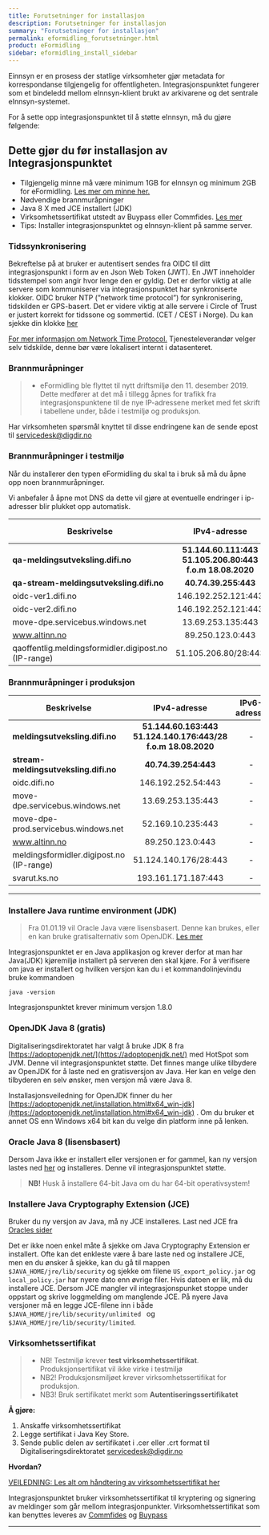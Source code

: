 ```yaml
---
title: Forutsetninger for installasjon
description: Forutsetninger for installasjon
summary: "Forutsetninger for installasjon"
permalink: eformidling_forutsetninger.html
product: eFormidling
sidebar: eformidling_install_sidebar
---
```


Einnsyn er en prosess der statlige virksomheter gjør metadata for korrespondanse tilgjengelig for offentligheten. Integrasjonspunktet fungerer som et bindeledd mellom eInnsyn-klient brukt av arkivarene og det sentrale eInnsyn-systemet.

For å sette opp integrasjonspunktet til å støtte eInnsyn, må du gjøre følgende: 


## Dette gjør du før installasjon av Integrasjonspunktet

+ Tilgjengelig minne må være minimum 1GB for eInnsyn og minimum 2GB for eFormidling. [Les mer om minne her.](https://difi.github.io/felleslosninger/eformidling_selfhelp.html#justere-tilgjengelig-minne)
+ Nødvendige brannmuråpninger
+ Java 8 X med JCE installert (JDK)
+ Virksomhetssertifikat utstedt av Buypass eller Commfides. [Les mer](http://difi.github.io/felleslosninger/eformidling_virksomhetssertifikat.html)
+ Tips: Installer integrasjonspunktet og eInnsyn-klient på samme server.

### Tidssynkronisering
Bekreftelse på at bruker er autentisert sendes fra OIDC til ditt integrasjonspunkt i form av en Json Web Token (JWT). En JWT inneholder tidsstempel som angir hvor lenge den er gyldig. Det er derfor viktig at alle servere som kommuniserer via integrasjonspunktet har synkroniserte klokker. OIDC bruker NTP (”network time protocol”) for synkronisering, tidskilden er GPS-basert. Det er videre viktig at alle servere i Circle of Trust er justert korrekt for tidssone og sommertid. (CET / CEST i Norge). Du kan sjekke din klokke [her](https://time.is/)

[For mer informasjon om Network Time Protocol.](https://no.wikipedia.org/wiki/Network_Time_Protocol)
Tjenesteleverandør velger selv tidskilde, denne bør være lokalisert internt i datasenteret.

### Brannmuråpninger


> * eFormidling ble flyttet til nytt driftsmiljø den 11. desember 2019. Dette medfører at det må i tillegg åpnes for trafikk fra integrasjonspunktene til de nye IP-adressene merket med fet skrift i tabellene under, både i testmiljø og produksjon.

Har virksomheten spørsmål knyttet til disse endringene kan de sende epost til <a href="mailto:servicedesk@digdir.no">servicedesk@digdir.no</a>

### Brannmuråpninger i testmiljø

Når du installerer den typen eFormidling du skal ta i bruk så må du åpne opp noen brannmuråpninger. 
<!--
En kan også åpne DNS mot domenet ```lb.difi.no``` som dekker alle 3 lastbalansererene. DNS for logging er ```stream.difi.no``` som er utgående TCP. 
-->
Vi anbefaler å åpne mot DNS da dette vil gjøre at eventuelle endringer i ip-adresser blir plukket opp automatisk.


|    Beskrivelse    | IPv4-adresse | IPv6-adresse | Tjeneste |
| ------------- |:-------------:| :-----:| :------:|
| **qa-meldingsutveksling.difi.no** | **51.144.60.111:443** <br/> **51.105.206.80:443 f.o.m 18.08.2020**	 | - | **Alle** |
| **qa-stream-meldingsutveksling.difi.no** | 	**40.74.39.255:443**  | - | **Alle** |
| oidc-ver1.difi.no | 146.192.252.121:443		 | - | Alle |
| oidc-ver2.difi.no | 146.192.252.121:443	 | - | Alle |
| move-dpe.servicebus.windows.net	 | 13.69.253.135:443 | - | DPE | 
| www.altinn.no | 89.250.123.0:443 | - | DPO |
| qaoffentlig.meldingsformidler.digipost.no (IP-range) | 51.105.206.80/28:443  | -  | DPI |


### Brannmuråpninger i produksjon

|    Beskrivelse    | IPv4-adresse | IPv6-adresse | Tjeneste |
| ------------- |:-------------:| :-----:| :------:|
| **meldingsutveksling.difi.no** | **51.144.60.163:443** <br/> **51.124.140.176:443/28 f.o.m 18.08.2020**	 | - | **Alle** |
| **stream-meldingsutveksling.difi.no** | 	**40.74.39.254:443**  | - | **Alle** |
| oidc.difi.no | 146.192.252.54:443	 | - | Alle |
| move-dpe.servicebus.windows.net	 | 13.69.253.135:443 | - | DPE | 
| move-dpe-prod.servicebus.windows.net	 | 52.169.10.235:443 | - | DPE | 
| www.altinn.no | 89.250.123.0:443 | - | DPO/DPV |
| meldingsformidler.digipost.no (IP-range) | 51.124.140.176/28:443| -  | DPI |
| svarut.ks.no | 193.161.171.187:443 | - | DPF |


---

### Installere Java runtime environment (JDK)

> Fra 01.01.19 vil Oracle Java være lisensbasert. Denne kan brukes, eller en kan bruke gratisalternativ som OpenJDK. [Les mer](https://www.oracle.com/corporate/pressrelease/java-se-subscription-offering-062118.html)

Integrasjonspunktet er en Java applikasjon og krever derfor at man har Java(JDK) kjøremiljø installert på serveren den skal kjøre.
For å verifisere om java er installert og hvilken versjon kan du i et kommandolinjevindu bruke kommandoen

```
java -version
```

Integrasjonspunktet krever minimum versjon 1.8.0

### OpenJDK Java 8 (gratis)
Digitaliseringsdirektoratet har valgt å bruke JDK 8 fra [https://adoptopenjdk.net/](https://adoptopenjdk.net/) med HotSpot som JVM. Denne vil integrasjonspunktet støtte. Det finnes mange ulike tilbydere av OpenJDK for å laste ned en gratisversjon av Java. Her kan en velge den tilbyderen en selv ønsker, men versjon må være Java 8. 

Installasjonsveiledning for OpenJDK finner du her [https://adoptopenjdk.net/installation.html#x64_win-jdk](https://adoptopenjdk.net/installation.html#x64_win-jdk) . Om du bruker et annet OS enn Windows x64 bit kan du velge din platform inne på lenken.

### Oracle Java 8 (lisensbasert)
Dersom Java ikke er installert eller versjonen er for gammel, kan ny versjon lastes ned [her](http://www.oracle.com/technetwork/java/javase/downloads/jdk8-downloads-2133151.html) og installeres. Denne vil integrasjonspunktet støtte.

> **NB!** Husk å installere 64-bit Java om du har 64-bit operativsystem! 

### Installere Java Cryptography Extension (JCE)

Bruker du ny versjon av Java, må ny JCE installeres. Last ned JCE fra [Oracles sider](http://www.oracle.com/technetwork/java/javase/downloads/jce8-download-2133166.html)

Det er ikke noen enkel måte å sjekke om Java Cryptography Extension er installert. Ofte kan det enkleste være å bare laste ned og installere JCE, men en du ønsker å sjekke, kan du gå til mappen ```$JAVA_HOME/jre/lib/security``` og sjekke om filene ```US_export_policy.jar``` og ```local_policy.jar``` har nyere dato enn øvrige filer. Hvis datoen er lik, må du installere JCE.
Dersom JCE mangler vil integrasjonspunket stoppe under oppstart og skrive loggmelding om manglende JCE. På nyere Java versjoner må en legge JCE-filene inn i både ```$JAVA_HOME/jre/lib/security/unlimited ``` og ```$JAVA_HOME/jre/lib/security/limited```.

### Virksomhetssertifikat

> * NB! Testmiljø krever **test virksomhetssertifikat**. Produksjonsertifikat vil ikke virke i testmiljø
> * NB2! Produksjonsmiljøet krever virksomhetssertifikat for produksjon. 
> * NB3! Bruk sertifikatet merkt som **Autentiseringssertifikatet**

**Å gjøre:**
1. Anskaffe virksomhetssertifikat
2. Legge sertifikat i Java Key Store.
3. Sende public delen av sertifikatet i .cer eller .crt format til Digitaliseringsdirektoratet <a href="mailto:servicedesk@digdir.no">servicedesk@digdir.no</a>

**Hvordan?**

[VEILEDNING: Les alt om håndtering av virksomhetssertifikat her](http://difi.github.io/felleslosninger/eformidling_virksomhetssertifikat.html)

Integrasjonspunktet bruker virksomhetssertifikat til kryptering og signering av meldinger som går mellom integrasjonpunkter.
Virksomhetssertifikat som kan benyttes leveres av [Commfides](https://www.commfides.com/e-ID/Bestill-Commfides-Virksomhetssertifikat.html) og [Buypass](http://www.buypass.no/bedrift/produkter-og-tjenester/buypass-virksomhetssertifikat)

***
